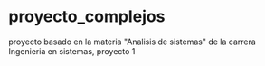 # proyecto_complejos
proyecto basado en la materia "Analisis de sistemas" de la carrera Ingenieria en sistemas, proyecto 1
